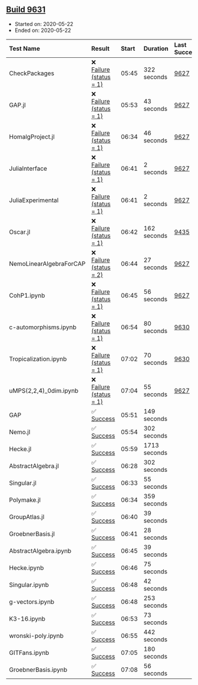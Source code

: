 ## [Build 9631](https://oscarci.mathematik.uni-kl.de/job/oscar/9631/)

* Started on: 2020-05-22
* Ended on: 2020-05-22

| Test Name    | Result | Start | Duration | Last Success | First Failure |
|:-------------|:-------|:------|:---------|:-------------|:--------------|
| CheckPackages | ❌ [Failure (status = 1)](https://oscarci.mathematik.uni-kl.de/job/oscar/9631/artifact/logs/build-9631/CheckPackages.log) | 05:45 | 322 seconds | [9627](https://oscarci.mathematik.uni-kl.de/job/oscar/9627/) | [9628](https://oscarci.mathematik.uni-kl.de/job/oscar/9628/) |
| GAP.jl | ❌ [Failure (status = 1)](https://oscarci.mathematik.uni-kl.de/job/oscar/9631/artifact/logs/build-9631/GAP.jl.log) | 05:53 | 43 seconds | [9627](https://oscarci.mathematik.uni-kl.de/job/oscar/9627/) | [9628](https://oscarci.mathematik.uni-kl.de/job/oscar/9628/) |
| HomalgProject.jl | ❌ [Failure (status = 1)](https://oscarci.mathematik.uni-kl.de/job/oscar/9631/artifact/logs/build-9631/HomalgProject.jl.log) | 06:34 | 46 seconds | [9627](https://oscarci.mathematik.uni-kl.de/job/oscar/9627/) | [9628](https://oscarci.mathematik.uni-kl.de/job/oscar/9628/) |
| JuliaInterface | ❌ [Failure (status = 1)](https://oscarci.mathematik.uni-kl.de/job/oscar/9631/artifact/logs/build-9631/JuliaInterface.log) | 06:41 | 2 seconds | [9627](https://oscarci.mathematik.uni-kl.de/job/oscar/9627/) | [9628](https://oscarci.mathematik.uni-kl.de/job/oscar/9628/) |
| JuliaExperimental | ❌ [Failure (status = 1)](https://oscarci.mathematik.uni-kl.de/job/oscar/9631/artifact/logs/build-9631/JuliaExperimental.log) | 06:41 | 2 seconds | [9627](https://oscarci.mathematik.uni-kl.de/job/oscar/9627/) | [9628](https://oscarci.mathematik.uni-kl.de/job/oscar/9628/) |
| Oscar.jl | ❌ [Failure (status = 1)](https://oscarci.mathematik.uni-kl.de/job/oscar/9631/artifact/logs/build-9631/Oscar.jl.log) | 06:42 | 162 seconds | [9435](https://oscarci.mathematik.uni-kl.de/job/oscar/9435/) | [9436](https://oscarci.mathematik.uni-kl.de/job/oscar/9436/) |
| NemoLinearAlgebraForCAP | ❌ [Failure (status = 2)](https://oscarci.mathematik.uni-kl.de/job/oscar/9631/artifact/logs/build-9631/NemoLinearAlgebraForCAP.log) | 06:44 | 27 seconds | [9627](https://oscarci.mathematik.uni-kl.de/job/oscar/9627/) | [9628](https://oscarci.mathematik.uni-kl.de/job/oscar/9628/) |
| CohP1.ipynb | ❌ [Failure (status = 1)](https://oscarci.mathematik.uni-kl.de/job/oscar/9631/artifact/logs/build-9631/CohP1.ipynb.log) | 06:45 | 56 seconds | [9627](https://oscarci.mathematik.uni-kl.de/job/oscar/9627/) | [9628](https://oscarci.mathematik.uni-kl.de/job/oscar/9628/) |
| c-automorphisms.ipynb | ❌ [Failure (status = 1)](https://oscarci.mathematik.uni-kl.de/job/oscar/9631/artifact/logs/build-9631/c-automorphisms.ipynb.log) | 06:54 | 80 seconds | [9630](https://oscarci.mathematik.uni-kl.de/job/oscar/9630/) | [9631](https://oscarci.mathematik.uni-kl.de/job/oscar/9631/) |
| Tropicalization.ipynb | ❌ [Failure (status = 1)](https://oscarci.mathematik.uni-kl.de/job/oscar/9631/artifact/logs/build-9631/Tropicalization.ipynb.log) | 07:02 | 70 seconds | [9630](https://oscarci.mathematik.uni-kl.de/job/oscar/9630/) | [9631](https://oscarci.mathematik.uni-kl.de/job/oscar/9631/) |
| uMPS(2,2,4)_0dim.ipynb | ❌ [Failure (status = 1)](https://oscarci.mathematik.uni-kl.de/job/oscar/9631/artifact/logs/build-9631/uMPS-2-2-4-_0dim.ipynb.log) | 07:04 | 55 seconds | [9627](https://oscarci.mathematik.uni-kl.de/job/oscar/9627/) | [9628](https://oscarci.mathematik.uni-kl.de/job/oscar/9628/) |
| GAP | ✅ [Success](https://oscarci.mathematik.uni-kl.de/job/oscar/9631/artifact/logs/build-9631/GAP.log) | 05:51 | 149 seconds |  |  |
| Nemo.jl | ✅ [Success](https://oscarci.mathematik.uni-kl.de/job/oscar/9631/artifact/logs/build-9631/Nemo.jl.log) | 05:54 | 302 seconds |  |  |
| Hecke.jl | ✅ [Success](https://oscarci.mathematik.uni-kl.de/job/oscar/9631/artifact/logs/build-9631/Hecke.jl.log) | 05:59 | 1713 seconds |  |  |
| AbstractAlgebra.jl | ✅ [Success](https://oscarci.mathematik.uni-kl.de/job/oscar/9631/artifact/logs/build-9631/AbstractAlgebra.jl.log) | 06:28 | 302 seconds |  |  |
| Singular.jl | ✅ [Success](https://oscarci.mathematik.uni-kl.de/job/oscar/9631/artifact/logs/build-9631/Singular.jl.log) | 06:33 | 55 seconds |  |  |
| Polymake.jl | ✅ [Success](https://oscarci.mathematik.uni-kl.de/job/oscar/9631/artifact/logs/build-9631/Polymake.jl.log) | 06:34 | 359 seconds |  |  |
| GroupAtlas.jl | ✅ [Success](https://oscarci.mathematik.uni-kl.de/job/oscar/9631/artifact/logs/build-9631/GroupAtlas.jl.log) | 06:40 | 39 seconds |  |  |
| GroebnerBasis.jl | ✅ [Success](https://oscarci.mathematik.uni-kl.de/job/oscar/9631/artifact/logs/build-9631/GroebnerBasis.jl.log) | 06:41 | 28 seconds |  |  |
| AbstractAlgebra.ipynb | ✅ [Success](https://oscarci.mathematik.uni-kl.de/job/oscar/9631/artifact/logs/build-9631/AbstractAlgebra.ipynb.log) | 06:45 | 39 seconds |  |  |
| Hecke.ipynb | ✅ [Success](https://oscarci.mathematik.uni-kl.de/job/oscar/9631/artifact/logs/build-9631/Hecke.ipynb.log) | 06:46 | 75 seconds |  |  |
| Singular.ipynb | ✅ [Success](https://oscarci.mathematik.uni-kl.de/job/oscar/9631/artifact/logs/build-9631/Singular.ipynb.log) | 06:48 | 42 seconds |  |  |
| g-vectors.ipynb | ✅ [Success](https://oscarci.mathematik.uni-kl.de/job/oscar/9631/artifact/logs/build-9631/g-vectors.ipynb.log) | 06:48 | 253 seconds |  |  |
| K3-16.ipynb | ✅ [Success](https://oscarci.mathematik.uni-kl.de/job/oscar/9631/artifact/logs/build-9631/K3-16.ipynb.log) | 06:53 | 73 seconds |  |  |
| wronski-poly.ipynb | ✅ [Success](https://oscarci.mathematik.uni-kl.de/job/oscar/9631/artifact/logs/build-9631/wronski-poly.ipynb.log) | 06:55 | 442 seconds |  |  |
| GITFans.ipynb | ✅ [Success](https://oscarci.mathematik.uni-kl.de/job/oscar/9631/artifact/logs/build-9631/GITFans.ipynb.log) | 07:05 | 180 seconds |  |  |
| GroebnerBasis.ipynb | ✅ [Success](https://oscarci.mathematik.uni-kl.de/job/oscar/9631/artifact/logs/build-9631/GroebnerBasis.ipynb.log) | 07:08 | 56 seconds |  |  |
